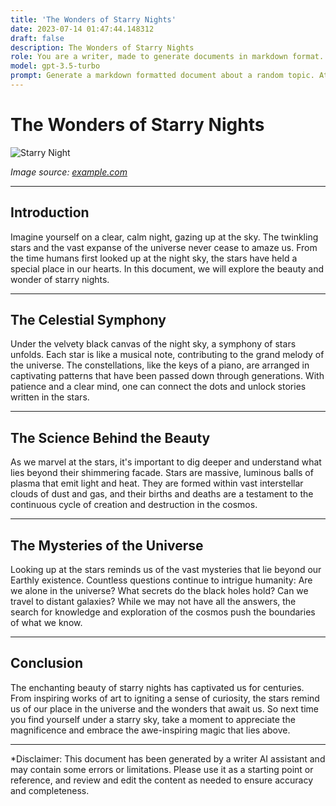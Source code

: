 ```yaml
---
title: 'The Wonders of Starry Nights'
date: 2023-07-14 01:47:44.148312
draft: false
description: The Wonders of Starry Nights
role: You are a writer, made to generate documents in markdown format. It is very important that all of the documents you generate are in valid markdown format.
model: gpt-3.5-turbo
prompt: Generate a markdown formatted document about a random topic. At the bottom, include a disclaimer explaining that the document was generated by you. The first line of the document should be the title. Make sure that the entire document is in proper markdown format, using a mix of various tags to make the document visually appealing.
---
```


# The Wonders of Starry Nights

![Starry Night](https://example.com/starry_night.jpg)

*Image source: [example.com](https://example.com)*

---

## Introduction

Imagine yourself on a clear, calm night, gazing up at the sky. The twinkling stars and the vast expanse of the universe never cease to amaze us. From the time humans first looked up at the night sky, the stars have held a special place in our hearts. In this document, we will explore the beauty and wonder of starry nights.

---

## The Celestial Symphony

Under the velvety black canvas of the night sky, a symphony of stars unfolds. Each star is like a musical note, contributing to the grand melody of the universe. The constellations, like the keys of a piano, are arranged in captivating patterns that have been passed down through generations. With patience and a clear mind, one can connect the dots and unlock stories written in the stars.

---

## The Science Behind the Beauty

As we marvel at the stars, it's important to dig deeper and understand what lies beyond their shimmering facade. Stars are massive, luminous balls of plasma that emit light and heat. They are formed within vast interstellar clouds of dust and gas, and their births and deaths are a testament to the continuous cycle of creation and destruction in the cosmos.

---

## The Mysteries of the Universe

Looking up at the stars reminds us of the vast mysteries that lie beyond our Earthly existence. Countless questions continue to intrigue humanity: Are we alone in the universe? What secrets do the black holes hold? Can we travel to distant galaxies? While we may not have all the answers, the search for knowledge and exploration of the cosmos push the boundaries of what we know.

---

## Conclusion

The enchanting beauty of starry nights has captivated us for centuries. From inspiring works of art to igniting a sense of curiosity, the stars remind us of our place in the universe and the wonders that await us. So next time you find yourself under a starry sky, take a moment to appreciate the magnificence and embrace the awe-inspiring magic that lies above.

---

*Disclaimer: This document has been generated by a writer AI assistant and may contain some errors or limitations. Please use it as a starting point or reference, and review and edit the content as needed to ensure accuracy and completeness.